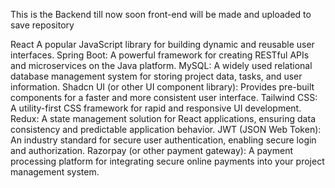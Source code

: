 This is the Backend till now soon front-end will be made and uploaded to save repository

React A popular JavaScript library for building dynamic and reusable user interfaces.
Spring Boot: A powerful framework for creating RESTful APIs and microservices on the Java platform.
MySQL: A widely used relational database management system for storing project data, tasks, and user information.
Shadcn UI (or other UI component library): Provides pre-built components for a faster and more consistent user interface.
Tailwind CSS: A utility-first CSS framework for rapid and responsive UI development.
Redux: A state management solution for React applications, ensuring data consistency and predictable application behavior.
JWT (JSON Web Token): An industry standard for secure user authentication, enabling secure login and authorization.
Razorpay (or other payment gateway): A payment processing platform for integrating secure online payments into your project management system.
